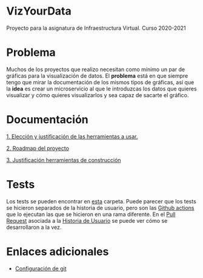 # VizYourData
Proyecto para la asignatura de Infraestructura Virtual. Curso 2020-2021

# Problema

Muchos de los proyectos que realizo necesitan como mínimo un par de gráficas para la visualización de datos. 
El **problema** está en que siempre tengo que mirar la documentación de los mismos tipos de gráficas,
así que la **idea** es crear un microservicio al que le introduzcas los datos que quieres visualizar 
y cómo quieres visualizarlos y sea capaz de sacarte el gráfico.

# Documentación

[1. Elección y justificación de las herramientas a usar.](docs/herramientas.md)

[2. Roadmap del proyecto](docs/roadmap.md)

[3. Justificación herramientas de construcción](docs/herramientas_construccion.md)

# Tests

Los tests se pueden encontrar en [esta](tests/unit) carpeta. Puede parecer que los tests se hicieron separados de la
historia de usuario, pero son las [Github actions](https://github.com/cecimerelo/VizYourData/issues/12) que lo ejecutan
las que se hicieron en una rama diferente. En el [Pull Request](https://github.com/cecimerelo/VizYourData/pull/14/files)
asociada a la [Historia de Usuario](https://github.com/cecimerelo/VizYourData/issues/13) se puede ver cómo se 
desarrollaron a la vez. 

# Enlaces adicionales

* [Configuración de git](docs/config_git.md)
